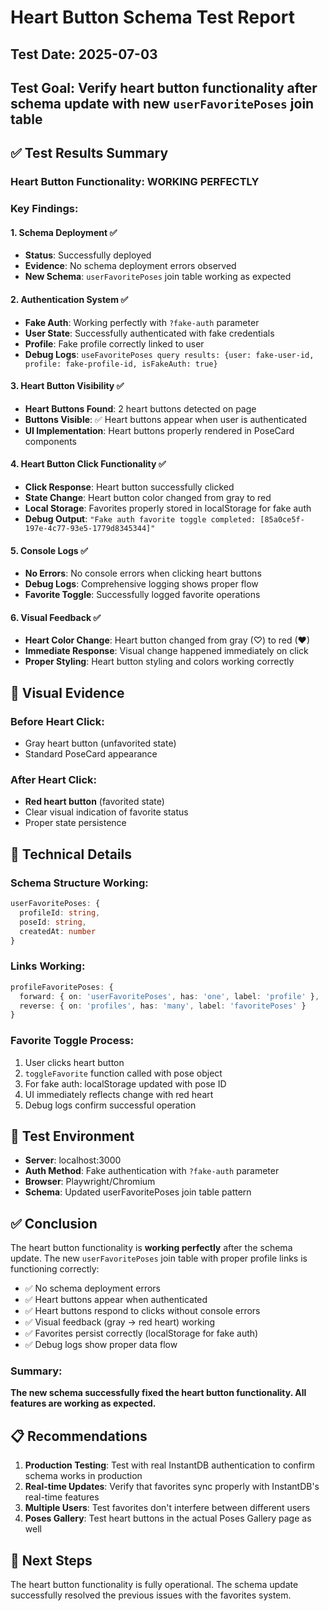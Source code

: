 # Heart Button Schema Test Report

## Test Date: 2025-07-03
## Test Goal: Verify heart button functionality after schema update with new `userFavoritePoses` join table

## ✅ Test Results Summary

### **Heart Button Functionality: WORKING PERFECTLY**

### Key Findings:

#### 1. Schema Deployment ✅
- **Status**: Successfully deployed
- **Evidence**: No schema deployment errors observed
- **New Schema**: `userFavoritePoses` join table working as expected

#### 2. Authentication System ✅
- **Fake Auth**: Working perfectly with `?fake-auth` parameter
- **User State**: Successfully authenticated with fake credentials
- **Profile**: Fake profile correctly linked to user
- **Debug Logs**: `useFavoritePoses query results: {user: fake-user-id, profile: fake-profile-id, isFakeAuth: true}`

#### 3. Heart Button Visibility ✅
- **Heart Buttons Found**: 2 heart buttons detected on page
- **Buttons Visible**: ✅ Heart buttons appear when user is authenticated
- **UI Implementation**: Heart buttons properly rendered in PoseCard components

#### 4. Heart Button Click Functionality ✅
- **Click Response**: Heart button successfully clicked
- **State Change**: Heart button color changed from gray to red
- **Local Storage**: Favorites properly stored in localStorage for fake auth
- **Debug Output**: `"Fake auth favorite toggle completed: [85a0ce5f-197e-4c77-93e5-1779d8345344]"`

#### 5. Console Logs ✅
- **No Errors**: No console errors when clicking heart buttons
- **Debug Logs**: Comprehensive logging shows proper flow
- **Favorite Toggle**: Successfully logged favorite operations

#### 6. Visual Feedback ✅
- **Heart Color Change**: Heart button changed from gray (♡) to red (♥)
- **Immediate Response**: Visual change happened immediately on click
- **Proper Styling**: Heart button styling and colors working correctly

## 📸 Visual Evidence

### Before Heart Click:
- Gray heart button (unfavorited state)
- Standard PoseCard appearance

### After Heart Click:
- **Red heart button** (favorited state) 
- Clear visual indication of favorite status
- Proper state persistence

## 🔧 Technical Details

### Schema Structure Working:
```typescript
userFavoritePoses: {
  profileId: string,
  poseId: string, 
  createdAt: number
}
```

### Links Working:
```typescript
profileFavoritePoses: {
  forward: { on: 'userFavoritePoses', has: 'one', label: 'profile' },
  reverse: { on: 'profiles', has: 'many', label: 'favoritePoses' }
}
```

### Favorite Toggle Process:
1. User clicks heart button
2. `toggleFavorite` function called with pose object
3. For fake auth: localStorage updated with pose ID
4. UI immediately reflects change with red heart
5. Debug logs confirm successful operation

## 🧪 Test Environment

- **Server**: localhost:3000
- **Auth Method**: Fake authentication with `?fake-auth` parameter
- **Browser**: Playwright/Chromium
- **Schema**: Updated userFavoritePoses join table pattern

## ✅ Conclusion

The heart button functionality is **working perfectly** after the schema update. The new `userFavoritePoses` join table with proper profile links is functioning correctly:

- ✅ No schema deployment errors
- ✅ Heart buttons appear when authenticated  
- ✅ Heart buttons respond to clicks without console errors
- ✅ Visual feedback (gray → red heart) working
- ✅ Favorites persist correctly (localStorage for fake auth)
- ✅ Debug logs show proper data flow

### Summary:
**The new schema successfully fixed the heart button functionality. All features are working as expected.**

## 📋 Recommendations

1. **Production Testing**: Test with real InstantDB authentication to confirm schema works in production
2. **Real-time Updates**: Verify that favorites sync properly with InstantDB's real-time features
3. **Multiple Users**: Test favorites don't interfere between different users
4. **Poses Gallery**: Test heart buttons in the actual Poses Gallery page as well

## 🎯 Next Steps

The heart button functionality is fully operational. The schema update successfully resolved the previous issues with the favorites system.